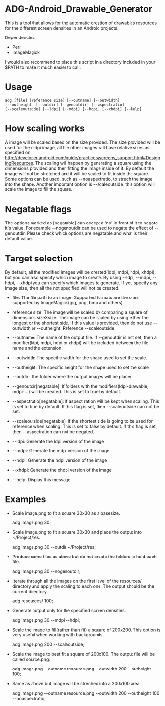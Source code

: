 ADG-Android_Drawable_Generator
==============================

This is a tool that allows for the automatic creation of drawables resources for the different screen densities in an Android  projects.  

Dependencies:
* Perl
* ImageMagick

I would also recommend to place this script in a directory included in your $PATH to make it much easier to call.

Usage
=====
    adg [file] [reference size] [--outname] [--outwidth]
    [--outheight] [--outdir] [--genoutdir] [--aspectratio] 
    [--scaleoutside] [--ldpi] [--mdpi] [--hdpi] [--xhdpi] [--help]

How scaling works
=================

A image will be scaled based on the size provided. The size provided will be used for the mdpi image, all the other images will have relative sizes as specified on http://developer.android.com/guide/practices/screens_support.html#DesigningResources. The scaling will happen by generating a square using the dimensions provided and then fitting the image inside of it. By default the image will not be stretched and it will be scaled to fit inside the square. Some options can be used, such as --noaspectratio, to strech the image into the shape. Another important option is --scaleoutside, this option will scale the image to fill the square.

Negatable flags
===============

The options marked as [negatable] can accept a 'no' in front of it to negate it's value. For example --nogenoutdir can be used to negate the effect of --genoutdir. Please check which options are negatable and what is their default value.

Target selection
================

By default, all the modified images will be created(ldpi, mdpi, hdpi, xhdpi), but you can also specify which image to create. By using --ldpi, --mdpi, --hdpi, --xhdpi you can specify which images to generate. If you specify any image size, then all the not specified will not be created.

 * file: The file path to an image. Supported formats are the ones supported by ImageMagick(jpg, png, bmp and others)

 * reference size: The image will be scaled by comparing a square of dimensions sizeXsize. The image can be scaled by using either the longest or the shortest side. If this value is provided, then do not use --outwidth or --outheight. Reference --scaleoutside

 * --outname: The name of the output file. If --genoutdir is not set, then a modifier(ldpi, mdpi, hdpi or xhdpi) will be included between the file name and the extension.

 * --outwidth: The specific width for the shape used to set the scale. 

 * --outheight: The specific height for the shape used to set the scale

 * --outdir: The folder where the output images will be placed

 * --genoutdir[negatable]: If folders with the modifiers(ldpi-drawable, mdpi-...) will be created. This is set to true by default.

 * --aspectratio[negatable]: If aspect ration will be kept when scaling. This is set to true by default. If this flag is set, then --scaleoutside can not be set. 

 * --scaleoutside[negatable]: If the shortest side is going to be used for reference when scaling. This is set to false by default. If this flag is set, then --aspectration can not be negated. 

 * --ldpi: Generate the ldpi version of the image

 * --mdpi: Generate the mdpi version of the image

 * --hdpi: Generate the hdpi version of the image

 * --xhdpi: Generate the xhdpi version of the image

 * --help: Display this message

Examples
=========
 
 * Scale image.png to fit a square 30x30 as a basesize.

    adg image.png 30;

 * Scale image.png to fit a square 30x30 and place the output into ~/Project/res.

    adg image.png 30 --outdir ~/Project/res;

 * Produce same files as above but do not create the folders to hold each file.

    adg image.png 30 --nogenoutdir;

 * Iterate through all the images on the first level of the resources/ directory and apply the scaling to each one. The output should be the current directory.

    adg resources/ 100;

 * Generate output only for the specified screen densities.

    adg image.png 30 --mdpi --hdpi;

 * Scale the image to fill(rather than fit) a square of 200x200. This option is very useful when working with backgrounds.

    adg image.png 200 --scaleoutside;

 * Scale the image to best fit a square of 200x100. The output file will be called source.png.

    adg image.png --outname resource.png --outwidth 200 --outheight 100;

 * Same as above but image will be streched into a 200x100 area.

    adg image.png --outname resource.png --outwidth 200 --outheight 100 --noaspectratio;
